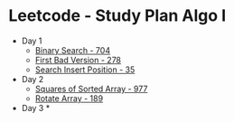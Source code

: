 # Leetcode - Study Plan Algo I

* Day 1
  * [Binary Search - 704](https://leetcode.com/problems/binary-search/)
  * [First Bad Version - 278 ](https://leetcode.com/problems/first-bad-version/)
  * [Search Insert Position - 35](https://leetcode.com/problems/search-insert-position/)
* Day 2
  * [Squares of Sorted Array - 977](https://leetcode.com/problems/squares-of-a-sorted-array/)
  * [Rotate Array - 189](https://leetcode.com/problems/rotate-array/)
* Day 3
  * 

